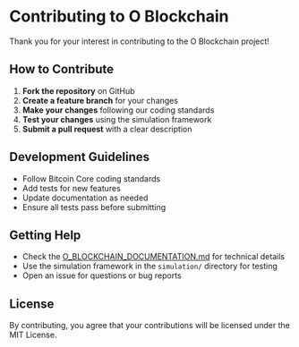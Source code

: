 # Contributing to O Blockchain

Thank you for your interest in contributing to the O Blockchain project!

## How to Contribute

1. **Fork the repository** on GitHub
2. **Create a feature branch** for your changes
3. **Make your changes** following our coding standards
4. **Test your changes** using the simulation framework
5. **Submit a pull request** with a clear description

## Development Guidelines

- Follow Bitcoin Core coding standards
- Add tests for new features
- Update documentation as needed
- Ensure all tests pass before submitting

## Getting Help

- Check the [O_BLOCKCHAIN_DOCUMENTATION.md](O_BLOCKCHAIN_DOCUMENTATION.md) for technical details
- Use the simulation framework in the `simulation/` directory for testing
- Open an issue for questions or bug reports

## License

By contributing, you agree that your contributions will be licensed under the MIT License.